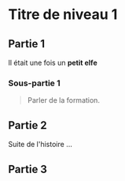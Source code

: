 # Titre de niveau 1

## Partie 1
Il était une fois un **petit elfe**

### Sous-partie 1
> Parler de la formation.

## Partie 2
Suite de l'histoire ...

## Partie 3
